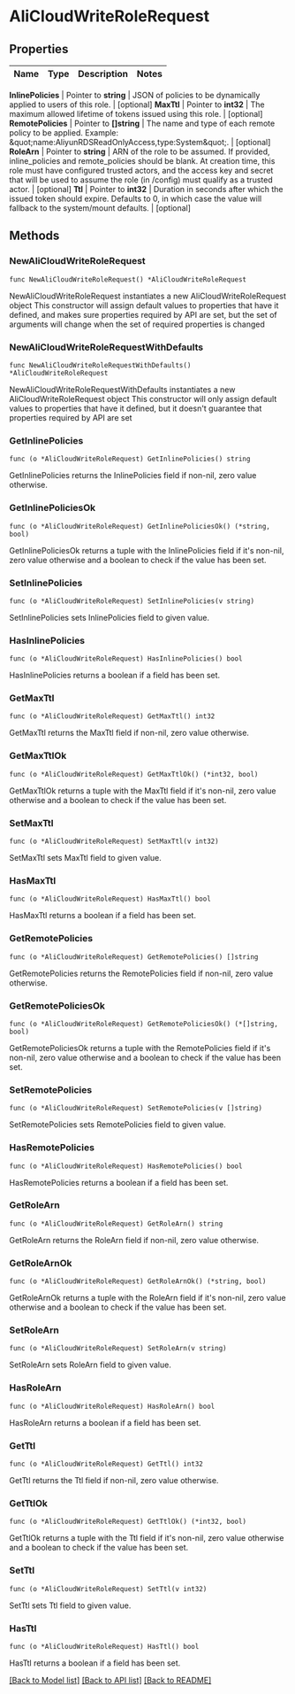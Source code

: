 # AliCloudWriteRoleRequest


## Properties

Name | Type | Description | Notes
------------ | ------------- | ------------- | -------------


**InlinePolicies** | Pointer to **string** | JSON of policies to be dynamically applied to users of this role. | [optional] 
**MaxTtl** | Pointer to **int32** | The maximum allowed lifetime of tokens issued using this role. | [optional] 
**RemotePolicies** | Pointer to **[]string** | The name and type of each remote policy to be applied. Example: \&quot;name:AliyunRDSReadOnlyAccess,type:System\&quot;. | [optional] 
**RoleArn** | Pointer to **string** | ARN of the role to be assumed. If provided, inline_policies and remote_policies should be blank. At creation time, this role must have configured trusted actors, and the access key and secret that will be used to assume the role (in /config) must qualify as a trusted actor. | [optional] 
**Ttl** | Pointer to **int32** | Duration in seconds after which the issued token should expire. Defaults to 0, in which case the value will fallback to the system/mount defaults. | [optional] 



## Methods


### NewAliCloudWriteRoleRequest

`func NewAliCloudWriteRoleRequest() *AliCloudWriteRoleRequest`

NewAliCloudWriteRoleRequest instantiates a new AliCloudWriteRoleRequest object
This constructor will assign default values to properties that have it defined,
and makes sure properties required by API are set, but the set of arguments
will change when the set of required properties is changed

### NewAliCloudWriteRoleRequestWithDefaults

`func NewAliCloudWriteRoleRequestWithDefaults() *AliCloudWriteRoleRequest`

NewAliCloudWriteRoleRequestWithDefaults instantiates a new AliCloudWriteRoleRequest object
This constructor will only assign default values to properties that have it defined,
but it doesn't guarantee that properties required by API are set


### GetInlinePolicies

`func (o *AliCloudWriteRoleRequest) GetInlinePolicies() string`

GetInlinePolicies returns the InlinePolicies field if non-nil, zero value otherwise.

### GetInlinePoliciesOk

`func (o *AliCloudWriteRoleRequest) GetInlinePoliciesOk() (*string, bool)`

GetInlinePoliciesOk returns a tuple with the InlinePolicies field if it's non-nil, zero value otherwise
and a boolean to check if the value has been set.

### SetInlinePolicies

`func (o *AliCloudWriteRoleRequest) SetInlinePolicies(v string)`

SetInlinePolicies sets InlinePolicies field to given value.


### HasInlinePolicies

`func (o *AliCloudWriteRoleRequest) HasInlinePolicies() bool`

HasInlinePolicies returns a boolean if a field has been set.




### GetMaxTtl

`func (o *AliCloudWriteRoleRequest) GetMaxTtl() int32`

GetMaxTtl returns the MaxTtl field if non-nil, zero value otherwise.

### GetMaxTtlOk

`func (o *AliCloudWriteRoleRequest) GetMaxTtlOk() (*int32, bool)`

GetMaxTtlOk returns a tuple with the MaxTtl field if it's non-nil, zero value otherwise
and a boolean to check if the value has been set.

### SetMaxTtl

`func (o *AliCloudWriteRoleRequest) SetMaxTtl(v int32)`

SetMaxTtl sets MaxTtl field to given value.


### HasMaxTtl

`func (o *AliCloudWriteRoleRequest) HasMaxTtl() bool`

HasMaxTtl returns a boolean if a field has been set.




### GetRemotePolicies

`func (o *AliCloudWriteRoleRequest) GetRemotePolicies() []string`

GetRemotePolicies returns the RemotePolicies field if non-nil, zero value otherwise.

### GetRemotePoliciesOk

`func (o *AliCloudWriteRoleRequest) GetRemotePoliciesOk() (*[]string, bool)`

GetRemotePoliciesOk returns a tuple with the RemotePolicies field if it's non-nil, zero value otherwise
and a boolean to check if the value has been set.

### SetRemotePolicies

`func (o *AliCloudWriteRoleRequest) SetRemotePolicies(v []string)`

SetRemotePolicies sets RemotePolicies field to given value.


### HasRemotePolicies

`func (o *AliCloudWriteRoleRequest) HasRemotePolicies() bool`

HasRemotePolicies returns a boolean if a field has been set.




### GetRoleArn

`func (o *AliCloudWriteRoleRequest) GetRoleArn() string`

GetRoleArn returns the RoleArn field if non-nil, zero value otherwise.

### GetRoleArnOk

`func (o *AliCloudWriteRoleRequest) GetRoleArnOk() (*string, bool)`

GetRoleArnOk returns a tuple with the RoleArn field if it's non-nil, zero value otherwise
and a boolean to check if the value has been set.

### SetRoleArn

`func (o *AliCloudWriteRoleRequest) SetRoleArn(v string)`

SetRoleArn sets RoleArn field to given value.


### HasRoleArn

`func (o *AliCloudWriteRoleRequest) HasRoleArn() bool`

HasRoleArn returns a boolean if a field has been set.




### GetTtl

`func (o *AliCloudWriteRoleRequest) GetTtl() int32`

GetTtl returns the Ttl field if non-nil, zero value otherwise.

### GetTtlOk

`func (o *AliCloudWriteRoleRequest) GetTtlOk() (*int32, bool)`

GetTtlOk returns a tuple with the Ttl field if it's non-nil, zero value otherwise
and a boolean to check if the value has been set.

### SetTtl

`func (o *AliCloudWriteRoleRequest) SetTtl(v int32)`

SetTtl sets Ttl field to given value.


### HasTtl

`func (o *AliCloudWriteRoleRequest) HasTtl() bool`

HasTtl returns a boolean if a field has been set.









[[Back to Model list]](../README.md#documentation-for-models) [[Back to API list]](../README.md#documentation-for-api-endpoints) [[Back to README]](../README.md)


